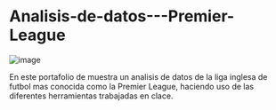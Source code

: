 # Analisis-de-datos---Premier-League  

![image](https://user-images.githubusercontent.com/107632906/177853093-6aa41998-05a9-4f33-83f9-37663b073196.png)


En este portafolio de muestra un analisis de datos de la liga inglesa de futbol mas conocida como la Premier League, haciendo uso de las diferentes herramientas trabajadas en clace.


